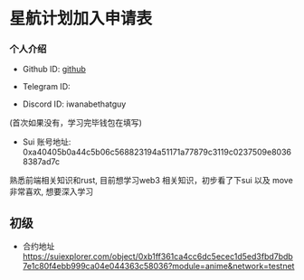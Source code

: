 # 星航计划加入申请表

### 个人介绍

* Github ID: [github](https://github.com/bethatguyad)

* Telegram ID: 

* Discord ID: iwanabethatguy 

(首次如果没有，学习完毕钱包在填写)
* Sui 账号地址: 0xa40405b0a44c5b06c568823194a51171a77879c3119c0237509e80368387ad7c 

熟悉前端相关知识和rust, 目前想学习web3 相关知识，初步看了下sui 以及 move 非常喜欢, 想要深入学习

## 初级
- 合约地址 https://suiexplorer.com/object/0xb1ff361ca4cc6dc5ecec1d5ed3fbd7bdb7e1c80f4ebb999ca04e044363c58036?module=anime&network=testnet 

